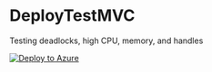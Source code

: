 # DeployTestMVC
Testing deadlocks, high CPU, memory, and handles 

[![Deploy to Azure](https://aka.ms/deploytoazurebutton)](https://portal.azure.com/#create/Microsoft.Template/uri/https%3A%2F%2Fgithub.com%2FMatthew5689%2FMvcDeadlock5601%2Fblob%2Ff4dea451a4981fcb5393ff6f62a1e2894ee25f8a%2Fazuredeploy.json)
